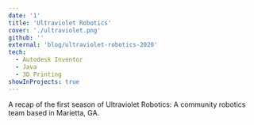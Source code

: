 ```yaml
---
date: '1'
title: 'Ultraviolet Robotics'
cover: './ultraviolet.png'
github: ''
external: 'blog/ultraviolet-robotics-2020'
tech:
  - Autodesk Inventor
  - Java
  - 3D Printing
showInProjects: true
---
```


A recap of the first season of Ultraviolet Robotics: A community robotics team based in Marietta, GA.
